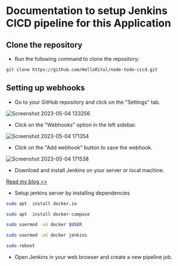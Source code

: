 # Documentation to setup Jenkins CICD pipeline for this Application

## Clone the repository

- Run the following command to clone the repository:

```sh
git clone https://github.com/HelloRitul/node-todo-cicd.git
```
## Setting up webhooks

- Go to your GitHub repository and click on the "Settings" tab.


![Screenshot 2023-05-04 133256](https://user-images.githubusercontent.com/69754757/236193552-dd431a97-e736-4d84-b8fe-b1717bcd58ba.png)


- Click on the "Webhooks" option in the left sidebar.

![Screenshot 2023-05-04 171354](https://user-images.githubusercontent.com/69754757/236194424-a2703eec-955e-4c26-aa6c-6fa798796429.png)

- Click on the "Add webhook" button to save the webhook.

![Screenshot 2023-05-04 171538](https://user-images.githubusercontent.com/69754757/236194597-6fa8d2d0-87f8-41f0-8190-73c686e9021c.png)

- Download and install Jenkins on your server or local machine.

[Read my blog >>](https://ritul.hashnode.dev/day-24-task-complete-jenkins-cicd-project)

- Setup jenkins server by installing dependencies
```sh
sudo apt  install docker.io
```
```sh
sudo apt  install docker-compose
```
```sh
sudo usermod -aG docker $USER
```
```sh
sudo usermod -aG docker jenkins
```
```sh
sudo reboot
```

- Open Jenkins in your web browser and create a new pipeline job.
